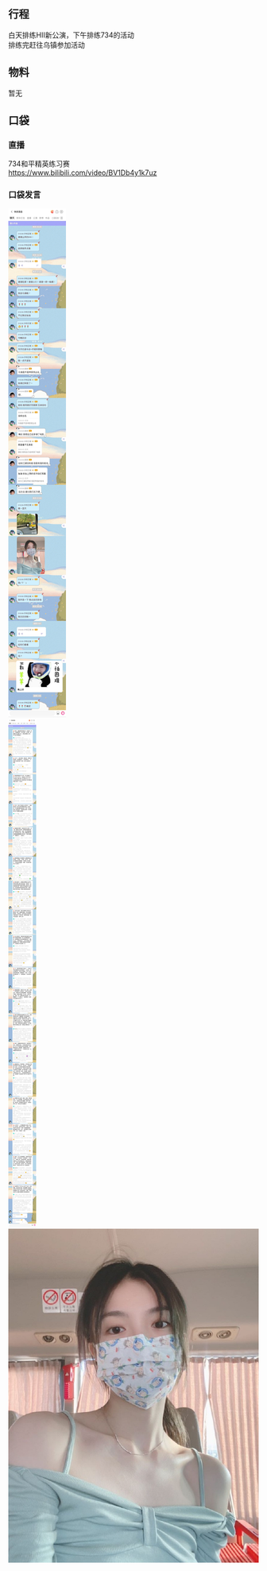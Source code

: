 ## 行程
白天排练HII新公演，下午排练734的活动<br>
排练完赶往乌镇参加活动

## 物料
暂无

## 口袋
### 直播
734和平精英练习赛<br>
https://www.bilibili.com/video/BV1Db4y1k7uz

### 口袋发言
![口袋发言](./pocket48/imgs/messages.jpeg)<br>
![口袋发言](./pocket48/imgs/messages1.jpeg)<br>
![口袋图片](./pocket48/imgs/P1.jpeg)<br>